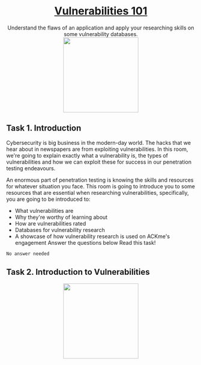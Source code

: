 # <div align='center'>[Vulnerabilities 101](https://tryhackme.com/room/vulnerabilities101)</div>
<div align='center'>Understand the flaws of an application and apply your researching skills on some vulnerability databases.</div>
<div align='center'>
  <img src='https://github.com/user-attachments/assets/e664ade5-b34e-4a56-9f8c-bde133eadb69' height='200'/>
</div>

## Task 1. Introduction
Cybersecurity is big business in the modern-day world. The hacks that we hear about in newspapers are from exploiting vulnerabilities. In this room, we're going to explain exactly what a vulnerability is, the types of vulnerabilities and how we can exploit these for success in our penetration testing endeavours.

An enormous part of penetration testing is knowing the skills and resources for whatever situation you face. This room is going to introduce you to some resources that are essential when researching vulnerabilities, specifically, you are going to be introduced to:

* What vulnerabilities are
* Why they're worthy of learning about
* How are vulnerabilities rated
* Databases for vulnerability research
* A showcase of how vulnerability research is used on ACKme's engagement
Answer the questions below
Read this task!
```
No answer needed
```
## Task 2. Introduction to Vulnerabilities

<div align='center'>
  <img src='https://github.com/user-attachments/assets/7b4f5dbf-beb5-4531-8f83-1e5c4a46b762' height='200'/>
</div>
